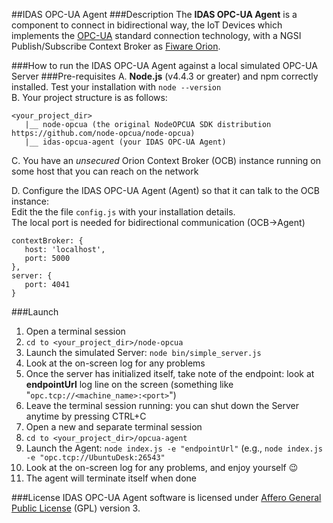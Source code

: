 ##IDAS OPC-UA Agent
###Description
The **IDAS OPC-UA Agent** is a component to connect in bidirectional way, the IoT Devices which implements the [OPC-UA](https://opcfoundation.org/about/opc-technologies/opc-ua/) standard connection technology, with a NGSI Publish/Subscribe Context Broker as [Fiware Orion](http://catalogue.fiware.org/enablers/publishsubscribe-context-broker-orion-context-broker).

###How to run the IDAS OPC-UA Agent against a local simulated OPC-UA Server
###Pre-requisites
A. **Node.js** (v4.4.3 or greater) and npm correctly installed. Test your installation with ```node --version```<br/>
B. Your project structure is as follows: <br/>
```
<your_project_dir>
   |__ node-opcua (the original NodeOPCUA SDK distribution https://github.com/node-opcua/node-opcua)
   |__ idas-opcua-agent (your IDAS OPC-UA Agent)
```

C. You have an _unsecured_ Orion Context Broker (OCB) instance running on some host that you can reach on the network<br/>

D. Configure the IDAS OPC-UA Agent (Agent) so that it can talk to the OCB instance:<br/>
Edit the the file ```config.js``` with your installation details.<br/>
The local port is needed for bidirectional communication (OCB->Agent)<br/>
 ```
contextBroker: {
    host: 'localhost', 
    port: 5000
},
server: {
    port: 4041
}
```
###Launch
1. Open a terminal session
2. ```cd to <your_project_dir>/node-opcua```
3. Launch the simulated Server: ```node bin/simple_server.js```
4. Look at the on-screen log for any problems 
5. Once the server has initialized itself, take note of the endpoint: look at **endpointUrl** log line on the screen (something like "```opc.tcp://<machine_name>:<port>```")
6. Leave the terminal session running: you can shut down the Server anytime by pressing CTRL+C
7. Open a new and separate terminal session
8. ```cd to <your_project_dir>/opcua-agent```
9. Launch the Agent: ```node index.js -e "endpointUrl"``` (e.g., ```node index.js -e "opc.tcp://UbuntuDesk:26543"```
10. Look at the on-screen log for any problems, and enjoy yourself :wink:
11. The agent will terminate itself when done

###License
IDAS OPC-UA Agent software is licensed under [Affero General Public License](http://www.gnu.org/licenses/agpl-3.0.html) (GPL) version 3.

